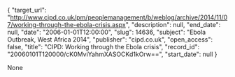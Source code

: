 {
  "target_url": "http://www.cipd.co.uk/pm/peoplemanagement/b/weblog/archive/2014/11/07/working-through-the-ebola-crisis.aspx", 
  "description": null, 
  "end_date": null, 
  "date": "2006-01-01T12:00:00", 
  "slug": 14636, 
  "subject": "Ebola Outbreak, West Africa 2014", 
  "publisher": "cipd.co.uk", 
  "open_access": false, 
  "title": "CIPD: Working through the Ebola crisis", 
  "record_id": "20060101T120000/cK0MviYahmXASOCKd1kOrw==", 
  "start_date": null
}

None